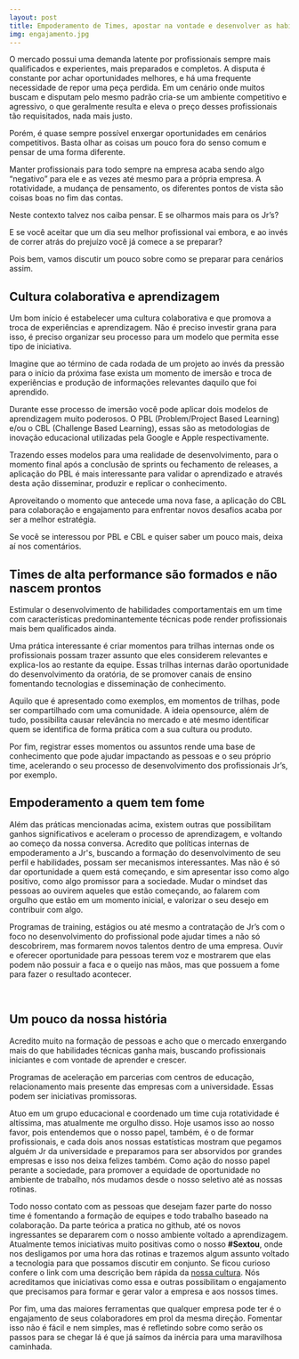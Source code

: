 ```yaml
---
layout: post
title: Empoderamento de Times, apostar na vontade e desenvolver as habilidades
img: engajamento.jpg
---
```


O mercado possui uma demanda latente por profissionais sempre mais qualificados e experientes, mais preparados e completos. A disputa é constante por achar oportunidades melhores, e há uma frequente necessidade de repor uma peça perdida. Em um cenário onde muitos buscam e disputam pelo mesmo padrão cria-se um ambiente competitivo e agressivo, o que geralmente resulta e eleva o preço desses profissionais tão requisitados, nada mais justo.

Porém, é quase sempre possível enxergar oportunidades em cenários competitivos. Basta olhar as coisas um pouco fora do senso comum e pensar de uma forma diferente.

Manter profissionais para todo sempre na empresa acaba sendo algo “negativo” para ele e as vezes até mesmo para a própria empresa. A rotatividade, a mudança de pensamento, os diferentes pontos de vista são coisas boas no fim das contas.

Neste contexto talvez nos caiba pensar. E se olharmos mais para os Jr’s?

E se você aceitar que um dia seu melhor profissional vai embora, e ao invés de correr atrás do prejuízo você já comece a se preparar?

Pois bem, vamos discutir um pouco sobre como se preparar para cenários assim.
<h2></h2>
<h2><strong>Cultura colaborativa e aprendizagem</strong></h2>
Um bom início é estabelecer uma cultura colaborativa e que promova a troca de experiências e aprendizagem. Não é preciso investir grana para isso, é preciso organizar seu processo para um modelo que permita esse tipo de iniciativa.

Imagine que ao término de cada rodada de um projeto ao invés da pressão para o início da próxima fase exista um momento de imersão e troca de experiências e produção de informações relevantes daquilo que foi aprendido.

Durante esse processo de imersão você pode aplicar dois modelos de aprendizagem muito poderosos. O PBL (Problem/Project Based Learning) e/ou o CBL (Challenge Based Learning), essas são as metodologias de inovação educacional utilizadas pela Google e Apple respectivamente.

Trazendo esses modelos para uma realidade de desenvolvimento, para o momento final após a conclusão de sprints ou fechamento de releases, a aplicação do PBL é mais interessante para validar o aprendizado e através desta ação disseminar, produzir e replicar o conhecimento.

Aproveitando o momento que antecede uma nova fase, a aplicação do CBL para colaboração e engajamento para enfrentar novos desafios acaba por ser a melhor estratégia.

Se você se interessou por PBL e CBL e quiser saber um pouco mais, deixa aí nos comentários.
<h2></h2>
<h2><strong>Times de alta performance são formados e não nascem prontos</strong></h2>
Estimular o desenvolvimento de habilidades comportamentais em um time com características predominantemente técnicas pode render profissionais mais bem qualificados ainda.

Uma prática interessante é criar momentos para trilhas internas onde os profissionais possam trazer assunto que eles considerem relevantes e explica-los ao restante da equipe. Essas trilhas internas darão oportunidade do desenvolvimento da oratória, de se promover canais de ensino fomentando tecnologias e disseminação de conhecimento.

Aquilo que é apresentado como exemplos, em momentos de trilhas, pode ser compartilhado com uma comunidade. A ideia opensource, além de tudo, possibilita causar relevância no mercado e até mesmo identificar quem se identifica de forma prática com a sua cultura ou produto.

Por fim, registrar esses momentos ou assuntos rende uma base de conhecimento que pode ajudar impactando as pessoas e o seu próprio time, acelerando o seu processo de desenvolvimento dos profissionais Jr’s, por exemplo.
<h2></h2>
<h2><strong>Empoderamento a quem tem fome  </strong></h2>
Além das práticas mencionadas acima, existem outras que possibilitam ganhos significativos e aceleram o processo de aprendizagem, e voltando ao começo da nossa conversa. Acredito que políticas internas de empoderamento a Jr's, buscando a formação do desenvolvimento de seu perfil e habilidades, possam ser mecanismos interessantes. Mas não é só dar oportunidade a quem está começando, e sim apresentar isso como algo positivo, como algo promissor para a sociedade. Mudar o mindset das pessoas ao ouvirem aqueles que estão começando, ao falarem com orgulho que estão em um momento inicial, e valorizar o seu desejo em contribuir com algo.

Programas de training, estágios ou até mesmo a contratação de Jr’s com o foco no desenvolvimento do profissional pode ajudar times a não só descobrirem, mas formarem novos talentos dentro de uma empresa. Ouvir e oferecer oportunidade para pessoas terem voz e mostrarem que elas podem não possuir a faca e o queijo nas mãos, mas que possuem a fome para fazer o resultado acontecer.

&nbsp;
<h2><strong>Um pouco da nossa história  </strong></h2>
Acredito muito na formação de pessoas e acho que o mercado enxergando mais do que habilidades técnicas ganha mais, buscando profissionais iniciantes e com vontade de aprender e crescer.

Programas de aceleração em parcerias com centros de educação, relacionamento mais presente das empresas com a universidade. Essas podem ser iniciativas promissoras.

Atuo em um grupo educacional e coordenado um time cuja rotatividade é altíssima, mas atualmente me orgulho disso. Hoje usamos isso ao nosso favor, pois entendemos que o nosso papel, também, é o de formar profissionais, e cada dois anos nossas estatísticas mostram que pegamos alguém Jr da universidade e preparamos para ser absorvidos por grandes empresas e isso nos deixa felizes também. Como ação do nosso papel perante a sociedade, para promover a equidade de oportunidade no ambiente de trabalho, nós mudamos desde o nosso seletivo até as nossas rotinas.

Todo nosso contato com as pessoas que desejam fazer parte do nosso time é fomentando a formação de equipes e todo trabalho baseado na colaboração. Da parte teórica a pratica no github, até os novos ingressantes se depararem com o nosso ambiente voltado a aprendizagem. Atualmente temos iniciativas muito positivas como o nosso <strong>#Sextou</strong>, onde nos desligamos por uma hora das rotinas e trazemos algum assunto voltado a tecnologia para que possamos discutir em conjunto. Se ficou curioso confere o link com uma descrição bem rápida da <a href="http://bit.ly/2acrSel" target="_blank">nossa cultura</a>. Nós acreditamos que iniciativas como essa e outras possibilitam o engajamento que precisamos para formar e gerar valor a empresa e aos nossos times.

Por fim, uma das maiores ferramentas que qualquer empresa pode ter é o engajamento de seus colaboradores em prol da mesma direção. Fomentar isso não é fácil e nem simples, mas é refletindo sobre como serão os passos para se chegar lá é que já saímos da inércia para uma maravilhosa caminhada.